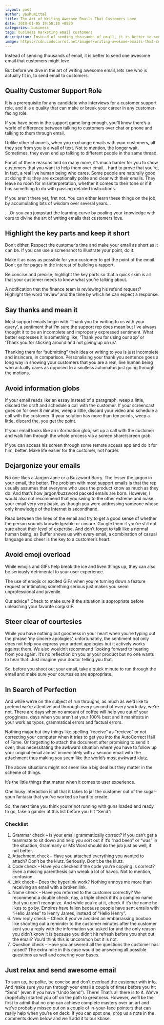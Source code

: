 ```yaml
---
layout: post
author: yashumittal
title: The Art of Writing Awesome Emails That Customers Love
date: 2018-01-05 19:58:10 +0530
categories: business
tags: business marketing email customers
description: Instead of sending thousands of email, it is better to send one awesome email that customers might love. But before we dive in the art of writing awesome email, lets see who is actually fit in, to send email to customers.
image: https://cdn.codecarrot.net/images/writing-awesome-emails-that-customers-love.png
---
```


<div data-type="youtube" data-video-id="qPT2JgM1d6U"></div>

Instead of sending thousands of email, it is better to send one awesome email that customers might love.

But before we dive in the art of writing awesome email, lets see who is actually fit in, to send email to customers.

## Quality Customer Support Role

It is a prerequisite for any candidate who interviews for a customer support role, and it is a quality that can make or break your career in any customer-facing role.

If you have been in the support game long enough, you’ll know there’s a world of difference between talking to customers over chat or phone and talking to them through email.

Unlike other channels, when you exchange emails with your customers, all they see from you is a wall of text. Not to mention, the longer wait. Sometimes, they even end up talking to different people in the same thread.

For all of these reasons and so many more, it’s much harder for you to show customers that you want to help them over email… hard to prove that you’re, in fact, a real live human being who cares.
Some people are naturally good at doing this; they are exceptionally polite and clear with their emails. They leave no room for misinterpretation, whether it comes to their tone or if it has something to do with passing detailed instructions.

If you aren’t there yet, fret not. You can either learn these things on the job, by accumulating bits of wisdom over several years…

….Or you can jumpstart the learning curve by pooling your knowledge with ours to divine the art of writing emails that customers love.

## Highlight the key parts and keep it short

Don’t dither. Respect the customer’s time and make your email as short as it can be. If you can use a screenshot to illustrate your point, do it.

Make it as easy as possible for your customer to get the point of the email. Don’t go for pages in the interest of building a rapport.

Be concise and precise; highlight the key parts so that a quick skim is all that your customer needs to know what you’re talking about.

A notification that the finance team is reviewing his refund request? Highlight the word ‘review’ and the time by which he can expect a response.

## Say thanks and mean it

Most support emails begin with ‘Thank you for writing to us with your query’, a sentiment that I’m sure the support rep does mean but I’ve always thought it to be an incomplete and improperly expressed sentiment. What better expresses it is something like, ‘Thank you for using our app’ or ‘Thank you for sticking around and not giving up on us’.

Thanking them for “submitting” their idea or writing to you is just incomplete and insincere, in comparison. Personalising your thank you sentence goes a long way in showing your customers that you are a real, live human being who actually cares as opposed to a soulless automaton just going through the motions.

## Avoid information globs

If your email reads like an essay instead of a paragraph, weep a little, discard the draft and schedule a call with the customer. If your screencast goes on for over 8 minutes, weep a little, discard your video and schedule a call with the customer. If your solution has more than ten points, weep a little, discard the, you get the point.

If your email looks like an information glob, set up a call with the customer and walk him through the whole process via a screen share/screen grab.

If you can access his screen through some remote access app and do it for him, better. Make life easier for the customer, not harder.

## Dejargonize your emails

No one likes a Jargon Jane or a Buzzword Barry. The lesser the jargon in your email, the better. The problem with most support emails is that the rep usually assumes that everyone who uses the product know as much as they do. And that’s how jargon/buzzword packed emails are born.
However, I would also not recommend that you swing to the other extreme and make your email very very basic, as though you were addressing someone whose only knowledge of the Internet is secondhand.

Read between the lines of the email and try to get a good sense of whether the person sounds knowledgeable or unsure. Google them if you’re still not sure about their level of expertise. And don’t forget to talk like a normal human being; as Buffer shows us with every email, a combination of casual language and cheer is the key to a customer’s heart.

## Avoid emoji overload

While emojis and GIFs help break the ice and liven things up, they can also be seriously detrimental to your user experience.

The use of emojis or excited GIFs when you’re turning down a feature request or intimating something serious just makes you seem unprofessional and juvenile.

Our advice? Check to make sure if the situation is appropriate before unleashing your favorite corgi GIF.

## Steer clear of courtesies

While you have nothing but goodness in your heart when you’re typing out the phrase ‘my sincere apologies’, unfortunately, the sentiment not only does not help you express your ardent apologies but it actively works against them. We also wouldn’t recommend ‘looking forward to hearing from you again’. It’s no reflection on you or your product but no one wants to hear that. Just imagine your doctor telling you that.

So, before you shoot out your email, take a quick minute to run through the email and make sure your courtesies are appropriate.

## In Search of Perfection

And while we’re on the subject of run throughs, as much as we’d like to pretend we’re attentive and thorough every second of every work day, we’re not. There are days when no amount of coffee will help you out of your grogginess, days when you aren’t at your 100% best and it manifests in your work as typos, grammatical errors and factual errors.

Nothing major but tiny things like spelling “receive” as “recieve” or not correcting your computer when it tries to get you into the AutoCorrect Hall of Fame. Or forgetting to attach the document after promising to send it over; thus necessitating the awkward situation where you have to follow up your original email almost immediately with a second email with the attachment thus making you seem like the world’s most awkward klutz.

The above situations might not seem like a big deal but they matter in the scheme of things.

It’s the little things that matter when it comes to user experience.

One lousy interaction is all that it takes to jar the customer out of the sugar-spun fantasia that you’ve worked so hard to create.

So, the next time you think you’re not running with guns loaded and ready to go, take a gander at this list before you hit “Send”:

### Checklist

1. Grammar check – Is your email grammatically correct? If you can’t get a teammate to sit down and help you sort out if it’s “had been” or “was” in the situation, Grammarly or MS Word should do the job just as well, if not better.
2. Attachment check – Have you attached everything you wanted to attach? Don’t be the klutz. Seriously. Don’t be the klutz.
3. Code check – Have you checked if the code you’re copying is correct? Even a missing parenthesis can wreak a lot of havoc. Not to mention, confusion.
4. Link check – Does the hyperlink work? Nothing annoys me more than receiving an email with a broken link.
5. Name check – Have you referred to the customer correctly? We recommend a double check, nay, a triple check if it’s a complex name that you don’t recognize. And while you’re at it, check if it’s the name he likes to go by.  Empires have fallen because people have sent emails with “Hello James” to Henry James, instead of “Hello Henry”.
6. New reply check – Check if you’ve avoided an embarrassing booboo like shooting out a reminder to the customer minutes after the customer sent you a reply with the information you asked for and the only reason you didn’t know it is because you didn’t hit refresh before you shot out the email? You’d think this is uncommon but it is not.
7. Question check – Have you answered all the questions the customer has raised? The extra mile in this case would be answering all possible questions as well and covering your bases.

## Just relax and send awesome email

To sum up, be polite, be concise and don’t overload the customer with info. And make sure you run through your email a couple of times before you hit “Send” (even if you have “Undo Send”). There! That’s all there is to it. We’ve (hopefully) started you off on the path to greatness.
However, we’ll be the first to admit that no one can achieve complete mastery over an art and we’ve probably missed out on a couple of in-your-face pointers that can really help when you’re on deck. If you can spot one, drop us a note in the comments down below and we’ll add it to our kbase.
